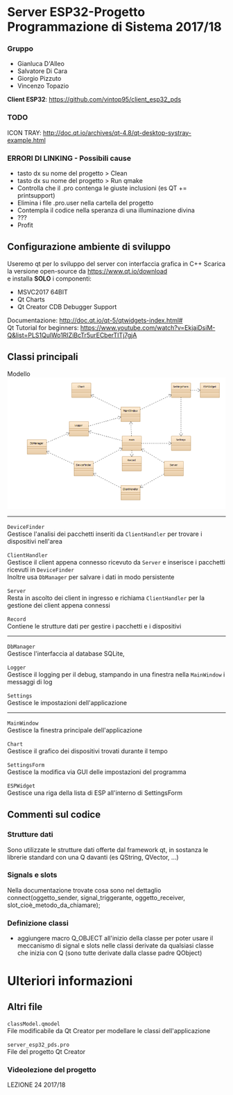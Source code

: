 # Server ESP32-Progetto Programmazione di Sistema 2017/18
### Gruppo
- Gianluca D'Alleo
- Salvatore Di Cara
- Giorgio Pizzuto
- Vincenzo Topazio

**Client ESP32**: https://github.com/vintop95/client_esp32_pds  

### TODO
ICON TRAY: http://doc.qt.io/archives/qt-4.8/qt-desktop-systray-example.html

### ERRORI DI LINKING - Possibili cause
- tasto dx su nome del progetto > Clean
- tasto dx su nome del progetto > Run qmake
- Controlla che il .pro contenga le giuste inclusioni (es QT += printsupport)
- Elimina i file .pro.user nella cartella del progetto
- Contempla il codice nella speranza di una illuminazione divina
- ???
- Profit

## Configurazione ambiente di sviluppo
Useremo qt per lo sviluppo del server con interfaccia grafica in C++
Scarica la versione open-source da https://www.qt.io/download  
e installa **SOLO** i componenti:
- MSVC2017 64BIT 
- Qt Charts
- Qt Creator CDB Debugger Support

Documentazione: http://doc.qt.io/qt-5/qtwidgets-index.html#  
Qt Tutorial for beginners: https://www.youtube.com/watch?v=EkjaiDsiM-Q&list=PLS1QulWo1RIZiBcTr5urECberTITj7gjA

## Classi principali
Modello  
![aaa](https://github.com/vintop95/server_esp32_pds/blob/master/classModel.PNG)

 -------
```DeviceFinder```  
Gestisce l'analisi dei pacchetti inseriti da ```ClientHandler``` per trovare i dispositivi nell'area

```ClientHandler```  
Gestisce il client appena connesso ricevuto da ```Server``` e inserisce i pacchetti ricevuti in ```DeviceFinder```  
Inoltre usa ```DbManager``` per salvare i dati in modo persistente

```Server```  
Resta in ascolto dei client in ingresso e richiama ```ClientHandler``` per la gestione dei client appena connessi

```Record```  
Contiene le strutture dati per gestire i pacchetti e i dispositivi  

 -------
```DbManager```  
Gestisce l'interfaccia al database SQLite,

```Logger```  
Gestisce il logging per il debug, stampando in una finestra nella ```MainWindow``` i messaggi di log

```Settings```  
Gestisce le impostazioni dell'applicazione  

 -------
```MainWindow```  
Gestisce la finestra principale dell'applicazione

```Chart```  
Gestisce il grafico dei dispositivi trovati durante il tempo

```SettingsForm```  
Gestisce la modifica via GUI delle impostazioni del programma

```ESPWidget```  
Gestisce una riga della lista di ESP all'interno di SettingsForm


## Commenti sul codice

### Strutture dati
Sono utilizzate le strutture dati offerte dal framework qt, in sostanza le librerie standard con una Q davanti (es QString, QVector, ...)

### Signals e slots
Nella documentazione trovate cosa sono nel dettaglio  
connect(oggetto_sender, signal_triggerante,
        oggetto_receiver, slot_cioè_metodo_da_chiamare);

### Definizione classi 
- aggiungere macro Q_OBJECT all'inizio della classe
  per poter usare il meccanismo di signal e slots
  nelle classi derivate da qualsiasi classe che inizia
  con Q (sono tutte derivate dalla classe padre QObject)
  
# Ulteriori informazioni

## Altri file
```classModel.qmodel```  
File modificabile da Qt Creator per modellare le classi dell'applicazione

```server_esp32_pds.pro```  
File del progetto Qt Creator

### Videolezione del progetto
LEZIONE 24 2017/18
